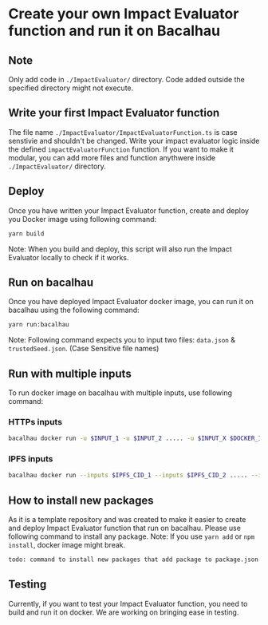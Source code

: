 # Create your own Impact Evaluator function and run it on Bacalhau

## Note
Only add code in `./ImpactEvaluator/` directory. Code added outside the specified directory might not execute.

## Write your first Impact Evaluator function
The file name `./ImpactEvaluator/ImpactEvaluatorFunction.ts` is case senstivie and shouldn't be changed.
Write your impact evaluator logic inside the defined `impactEvaluatorFunction` function.
If you want to make it modular, you can add more files and function anythwere inside `./ImpactEvaluator/` directory.

## Deploy
Once you have written your Impact Evaluator function, create and deploy you Docker image using following command:
```sh
yarn build
```
Note: When you build and deploy, this script will also run the Impact Evaluator locally to check if it works.

## Run on bacalhau
Once you have deployed Impact Evaluator docker image, you can run it on bacalhau using the following command:
```sh
yarn run:bacalhau
```
Note: Following command expects you to input two files: `data.json` & `trustedSeed.json`. (Case Sensitive file names)

## Run with multiple inputs
To run docker image on bacalhau with multiple inputs, use following command:
### HTTPs inputs
```sh
bacalhau docker run -u $INPUT_1 -u $INPUT_2 ..... -u $INPUT_X $DOCKER_IMAGE
```

### IPFS inputs
```sh
bacalhau docker run --inputs $IPFS_CID_1 --inputs $IPFS_CID_2 ..... --inputs $IPFS_CID_X $DOCKER_IMAGE
```


## How to install new packages
As it is a template repository and was created to make it easier to create and deploy Impact Evaluator function that run on bacalhau.
Please use following command to install any package.
Note: If you use `yarn add` or `npm install`, docker image might break.
```sh
todo: command to install new packages that add package to package.json file and add RUN command to install the package in Dockerfile as well.
```

## Testing
Currently, if you want to test your Impact Evaluator function, you need to build and run it on docker. We are working on bringing ease in testing.